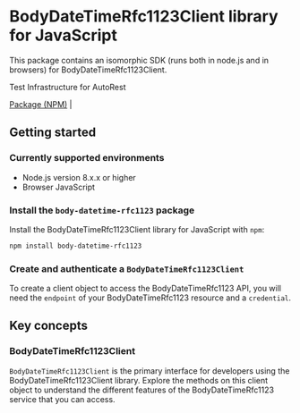 # BodyDateTimeRfc1123Client library for JavaScript

This package contains an isomorphic SDK (runs both in node.js and in browsers) for BodyDateTimeRfc1123Client.

Test Infrastructure for AutoRest

[Package (NPM)](https://www.npmjs.com/package/body-datetime-rfc1123) |

## Getting started

### Currently supported environments

- Node.js version 8.x.x or higher
- Browser JavaScript


### Install the `body-datetime-rfc1123` package

Install the BodyDateTimeRfc1123Client library for JavaScript with `npm`:

```bash
npm install body-datetime-rfc1123
```

### Create and authenticate a `BodyDateTimeRfc1123Client`

To create a client object to access the BodyDateTimeRfc1123 API, you will need the `endpoint` of your BodyDateTimeRfc1123 resource and a `credential`.
## Key concepts

### BodyDateTimeRfc1123Client

`BodyDateTimeRfc1123Client` is the primary interface for developers using the BodyDateTimeRfc1123Client library. Explore the methods on this client object to understand the different features of the BodyDateTimeRfc1123 service that you can access.

